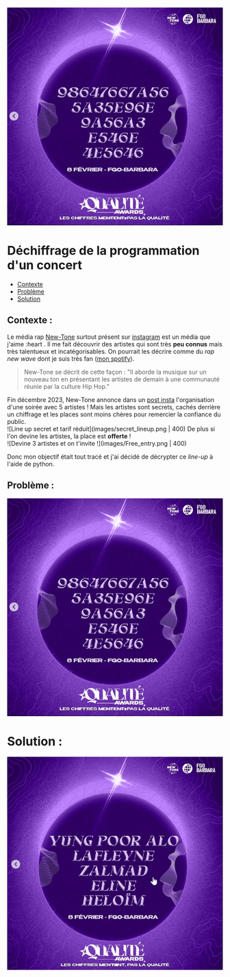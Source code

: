 ![Ciphered lineup](images/ciphered_lineup.png)

# Déchiffrage de la programmation d'un concert 

- [Contexte](#Contexte)
- [Problème](#Problème)
- [Solution](#Solution)

## Contexte :
Le média rap [New-Tone](https://www.new-tone.fr) surtout présent sur [instagram](https://www.instagram.com/newtone.scope/)  est un média que j'aime :heart . Il me fait découvrir des artistes qui sont très **peu connus** mais très talentueux et incatégorisables. On pourrait les décrire comme du *rap new wave* dont je suis très fan ([mon spotify](https://open.spotify.com/user/kilaposhi?si=9c4a7807956346c1)).
  
>New-Tone se décrit de cette façon : "Il aborde la musique sur un nouveau ton en présentant les artistes de demain à une communauté réunie par la culture Hip Hop."
  
Fin décembre 2023, New-Tone annonce dans un [post insta](https://www.instagram.com/p/Cl6anVzt1lw/?utm_source=ig_web_copy_link) l'organisation d'une soirée avec 5 artistes ! Mais les artistes sont secrets, cachés derrière un chiffrage et les places sont moins chères pour remercier la confiance du public.  
![Line up secret et tarif réduit](images/secret_lineup.png | 400)
De plus si l'on devine les artistes, la place est **offerte** !  
![Devine 3 artistes et on t'invite !](images/Free_entry.png | 400)

Donc mon objectif était tout tracé et j'ai décidé de décrypter ce *line-up* à l'aide de python.


## Problème :



 
![ciphered line-up | 400](images/ciphered_lineup.png)


# Solution :

![Solution, décryptée](images/unciphered_lineup.png)